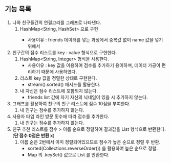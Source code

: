## 기능 목록
1. 나와 친구들간의 연결고리를 그래프로 나타낸다.
   1. HashMap<String, HashSet<String>> 으로 구현
      - 사용이유 : friends 데이터를 넣는 과정에서 중복값 없이 name 값을 넣기 위해서
2. 친구간의 점수 리스트를 key : value 형식으로 구현한다.
   1. HashMap<String, Integer> 형식을 사용한다.
      - 사용이유 : key 값을 이용하여 점수를 추가하기 용이하며, 데이터 가공이 편리하기 때문에 사용하였다.
   2. 리스트 key 값을 정렬한 상태로 구현한다.
      - stream().sorted() 매서드를 활용한다.
   3. 내 자신은 점수 리스트에 포함되지 않는다.
      - friends list 값에 자기 자신의 닉네임이 있을 시 추가하지 않는다.
3. 그래프를 활용하여 친구의 친구 리스트에 점수 10점을 부여한다.
   1. 내 친구는 점수를 추가하지 않는다.
4. 사용자 타임 라인 방문 횟수에 따라 점수를 추가한다.
   1. 내 친구는 점수를 추가하지 않는다.
5. 친구 추천 리스트를 점수 > 이름 순으로 정렬하여 결과값을 List 형식으로 반환한다.(**단 점수 0점은 반환 x**)
   1. 이름 순은 2번에서 이미 정렬되어있으므로 점수가 높은 순으로 정렬 후 반환.
      - sorted(Collections.reverseOrder()) 을 활용하여 높은 순으로 정렬.
      - Map 의 .keySet() 값으로 List 를 반환한다.